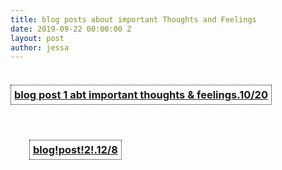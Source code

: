 ```yaml
---
title: blog posts about important Thoughts and Feelings
date: 2019-09-22 00:00:00 Z
layout: post
author: jessa
---
```


<body>
	<p>
<h3 style="background:white; border:1.5px dotted#000000; padding: 5px 5px; text-align: center; text-decoration: none; display: inline-block;"> <a href="/blogpost1.html"><strong>blog post 1 abt important thoughts & feelings.10/20</strong></a> </h3>
<br><br>
<h3 style="background:white; border:1.5px dotted#000000; padding: 5px 5px; margin-left: 30px; text-align: center; text-decoration: none; display: inline-block;"> <a href="/blogpost2.html"><strong>blog!post!2!.12/8</strong></a> </h3>
</p>
</body>